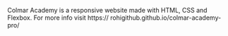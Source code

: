 Colmar Academy is a responsive website made with HTML, CSS and Flexbox. For more info visit  https:// rohigithub.github.io/colmar-academy-pro/ 
